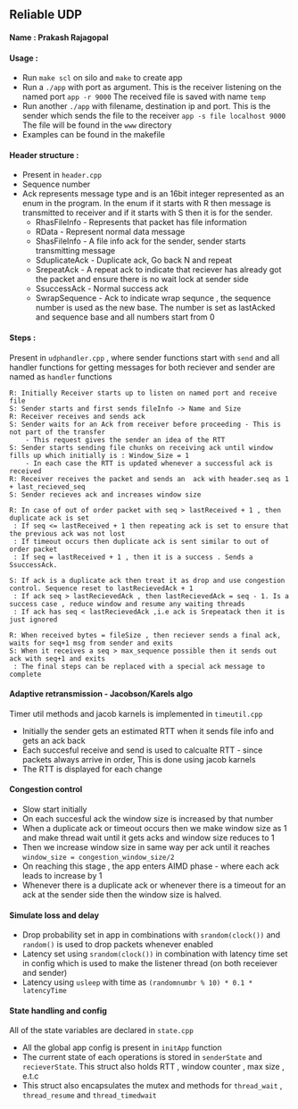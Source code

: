 ## Reliable UDP
#### Name : Prakash Rajagopal

#### Usage :
- Run `make scl` on silo and `make` to create app
- Run a `./app` with port as argument. This is the receiver listening on the named port
  `app -r 9000`
  The received file is saved with name `temp`
- Run another `./app` with filename, destination ip and port. This is the sender which sends the file to the receiver
  `app -s file localhost 9000`
  The file will be found in the `www` directory  
- Examples can be found in the makefile

#### Header structure :
- Present in `header.cpp`
- Sequence number
- Ack represents message type and is an 16bit integer represented as an enum in the program. In the enum if it starts with R then message is transmitted to receiver and if it starts with S then it is for the sender.
  * RhasFileInfo    - Represents that packet has file information
  * RData           - Represent normal data message 
  * ShasFileInfo    - A file info ack for the sender, sender starts transmitting message
  * SduplicateAck   - Duplicate ack, Go back N and repeat
  * SrepeatAck      - A repeat ack to indicate that reciever has already got the packet and ensure there is no wait lock at sender side
  * SsuccessAck     - Normal success ack
  * SwrapSequence   - Ack to indicate wrap sequnce , the sequence number is used as the new base. The number is set as lastAcked and sequence base and all numbers start from 0


#### Steps :
Present in `udphandler.cpp` , where sender functions start with `send` and all handler functions for getting messages for both reciever and sender are named as `handler` functions

	R: Initially Receiver starts up to listen on named port and receive file
	S: Sender starts and first sends fileInfo -> Name and Size 
	R: Receiver receives and sends ack
	S: Sender waits for an Ack from receiver before proceeding - This is not part of the transfer
		- This request gives the sender an idea of the RTT
	S: Sender starts sending file chunks on receiving ack until window fills up which initially is : Window_Size = 1 
		- In each case the RTT is updated whenever a successful ack is received
	R: Receiver receives the packet and sends an  ack with header.seq as 1 + last_recieved_seq
    S: Sender recieves ack and increases window size
    
	R: In case of out of order packet with seq > lastReceived + 1 , then duplicate ack is set
     : If seq <= lastReceived + 1 then repeating ack is set to ensure that the previous ack was not lost
     : If timeout occurs then duplicate ack is sent similar to out of order packet
     : If seq = lastReceived + 1 , then it is a success . Sends a SsuccessAck.
     
    S: If ack is a duplicate ack then treat it as drop and use congestion control. Sequence reset to lastRecievedAck + 1    
     : If ack seq > lastRecievedAck , then lastRecievedAck = seq - 1. Is a success case , reduce window and resume any waiting threads
     : If ack has seq < lastRecievedAck ,i.e ack is Srepeatack then it is just ignored

    R: When received bytes = fileSize , then reciever sends a final ack, waits for seq+1 msg from sender and exits
    S: When it receives a seq > max_sequence possible then it sends out ack with seq+1 and exits
     : The final steps can be replaced with a special ack message to complete 

    
#### Adaptive retransmission - Jacobson/Karels algo
Timer util methods and jacob karnels is implemented in `timeutil.cpp`

* Initially the sender gets an estimated RTT when it sends file info and gets an ack back
* Each succesful receive and send is used to calcualte RTT - since packets always arrive in order, This is done using jacob karnels
* The RTT is displayed for each change

#### Congestion control
* Slow start initially
* On each succesful ack the window size is increased by that number
* When a duplicate ack or timeout occurs then we make window size as 1 and make thread wait until it gets acks and window size reduces to 1
* Then we increase window size in same way per ack until it reaches `window_size = congestion_window_size/2`
* On reaching this stage , the app enters AIMD phase - where each ack leads to increase by 1
* Whenever there is a duplicate ack or whenever there is a timeout for an ack at the sender side then the window size is halved.

#### Simulate loss and delay
* Drop probability set in app in combinations with `srandom(clock())` and `random()` is used to drop packets whenever enabled
* Latency set using `srandom(clock())` in combination with latency time set in config which is used to make the listener thread (on both receiever and sender) 
* Latency using `usleep` with time as `(randomnumbr % 10) * 0.1 * latencyTime`

#### State handling and config
All of the state variables are declared in `state.cpp`

- All the global app config is present in `initApp` function 
- The current state of each operations is stored in `senderState` and `recieverState`. This struct also holds RTT , window counter , max size , e.t.c
- This struct also encapsulates the mutex and methods for `thread_wait` , `thread_resume` and `thread_timedwait`


